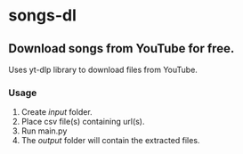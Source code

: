 # songs-dl

## Download songs from YouTube for free.

Uses yt-dlp library to download files from YouTube. 

### Usage

1. Create *input* folder.
2. Place csv file(s) containing url(s).
3. Run main.py
4. The *output* folder will contain the extracted files.

